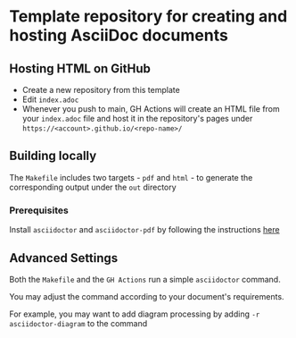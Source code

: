 # Template repository for creating and hosting AsciiDoc documents

## Hosting HTML on GitHub
- Create a new repository from this template
- Edit `index.adoc`
- Whenever you push to main, GH Actions will create an HTML file from your `index.adoc` file and host it in the repository's pages under `https://<account>.github.io/<repo-name>/`

## Building locally
The `Makefile` includes two targets - `pdf` and `html` - to generate the corresponding output under the `out` directory

### Prerequisites
Install `asciidoctor` and `asciidoctor-pdf` by following the instructions [here](https://docs.asciidoctor.org/asciidoctor/latest/install/)

## Advanced Settings
Both the `Makefile` and the `GH Actions` run a simple `asciidoctor` command.

You may adjust the command according to your document's requirements.

For example, you may want to add diagram processing by adding `-r asciidoctor-diagram` to the command
